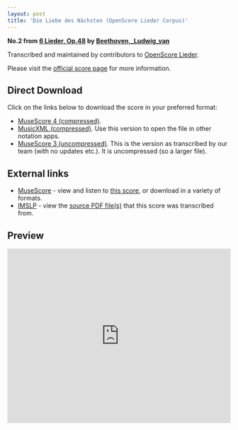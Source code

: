 ```yaml
---
layout: post
title: 'Die Liebe des Nächsten (OpenScore Lieder Corpus)'
---
```


__No.2 from [6 Lieder, Op.48](https://fourscoreandmore.org/openscore/lieder/Beethoven,_Ludwig_van/6_Lieder,_Op.48/) by [Beethoven,_Ludwig_van](https://fourscoreandmore.org/openscore/lieder/Beethoven,_Ludwig_van)__

Transcribed and maintained by contributors to [OpenScore Lieder].

Please visit the [official score page] for more information.

[official score page]: https://musescore.com/openscore-lieder-corpus/scores/4946378
[OpenScore Lieder]: https://musescore.com/openscore-lieder-corpus

## Direct Download

Click on the links below to download the score in your preferred format:
- [MuseScore 4 (compressed)](https://fourscoreandmore.org/openscore/lieder/Beethoven,_Ludwig_van/6_Lieder,_Op.48/2_Die_Liebe_des_N%C3%A4chsten.mscz).
- [MusicXML (compressed)](https://fourscoreandmore.org/openscore/lieder/Beethoven,_Ludwig_van/6_Lieder,_Op.48/2_Die_Liebe_des_N%C3%A4chsten.mxl). Use this version to open the file in other notation apps.
- [MuseScore 3 (uncompressed)](https://raw.githubusercontent.com/OpenScore/Lieder/refs/heads/main/scores/Beethoven,_Ludwig_van/6_Lieder,_Op.48/2_Die_Liebe_des_N%C3%A4chsten/lc4946378.mscx). This is the version as transcribed by our team (with no updates etc.). It is uncompressed (so a larger file).

## External links

- [MuseScore] - view and listen to [this score][MuseScore], or download in a variety of formats.
- [IMSLP] - view the [source PDF file(s)][IMSLP] that this score was transcribed from.

[MuseScore]: https://musescore.com/score/4946378
[IMSLP]: https://imslp.org/wiki/Special:ReverseLookup/26415

## Preview

<iframe width="100%" height="394" src="https://musescore.com/openscore-lieder-corpus/scores/4946378/embed" frameborder="0" allowfullscreen allow="autoplay; fullscreen"></iframe>

